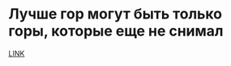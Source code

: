 # Лучше гор могут быть только горы, которые еще не снимал



[LINK](https://varlamov.ru/1131523.html)